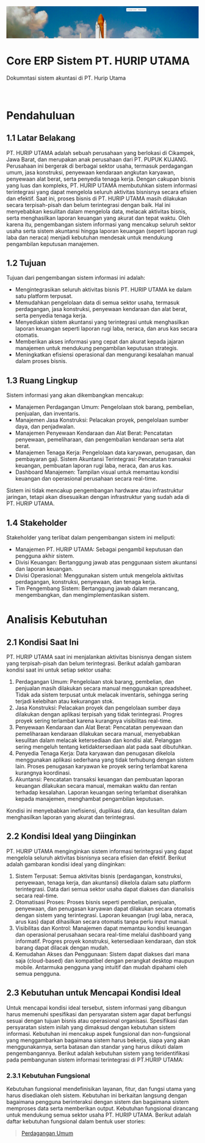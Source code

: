 ![Cover](/img/cover.png)
# Core ERP Sistem PT. HURIP UTAMA
Dokumntasi sistem akuntasi di PT. Hurip Utama<br><br><br>

# Pendahuluan
## **1.1 Latar Belakang**

PT. HURIP UTAMA adalah sebuah perusahaan yang berlokasi di Cikampek, Jawa Barat, dan merupakan anak perusahaan dari PT. PUPUK KUJANG. Perusahaan ini bergerak di berbagai sektor usaha, termasuk perdagangan umum, jasa konstruksi, penyewaan kendaraan angkutan karyawan, penyewaan alat berat, serta penyedia tenaga kerja. Dengan cakupan bisnis yang luas dan kompleks, PT. HURIP UTAMA membutuhkan sistem informasi terintegrasi yang dapat mengelola seluruh aktivitas bisnisnya secara efisien dan efektif.
Saat ini, proses bisnis di PT. HURIP UTAMA masih dilakukan secara terpisah-pisah dan belum terintegrasi dengan baik. Hal ini menyebabkan kesulitan dalam mengelola data, melacak aktivitas bisnis, serta menghasilkan laporan keuangan yang akurat dan tepat waktu. Oleh karena itu, pengembangan sistem informasi yang mencakup seluruh sektor usaha serta sistem akuntansi hingga laporan keuangan (seperti laporan rugi laba dan neraca) menjadi kebutuhan mendesak untuk mendukung pengambilan keputusan manajemen.

## **1.2 Tujuan**

Tujuan dari pengembangan sistem informasi ini adalah:

- Mengintegrasikan seluruh aktivitas bisnis PT. HURIP UTAMA ke dalam satu platform terpusat.
- Memudahkan pengelolaan data di semua sektor usaha, termasuk perdagangan, jasa 	konstruksi, penyewaan kendaraan dan alat berat, serta penyedia 	tenaga kerja.
- Menyediakan sistem akuntansi yang terintegrasi untuk menghasilkan laporan keuangan seperti laporan rugi laba, neraca, dan arus kas secara otomatis.
- Memberikan akses informasi yang cepat dan akurat kepada jajaran manajemen untuk mendukung pengambilan keputusan strategis.
- Meningkatkan efisiensi operasional dan mengurangi kesalahan manual dalam proses 	bisnis.

## **1.3 Ruang Lingkup**

Sistem informasi yang akan dikembangkan mencakup:

- Manajemen Perdagangan Umum: Pengelolaan stok barang, pembelian, penjualan, dan 	inventaris.
- Manajemen Jasa Konstruksi: Pelacakan proyek, pengelolaan sumber daya, dan 	penjadwalan.
- Manajemen Penyewaan Kendaraan dan Alat Berat: Pencatatan penyewaan, 	pemeliharaan, dan pengembalian kendaraan serta alat berat.
- Manajemen Tenaga Kerja: Pengelolaan data karyawan, penugasan, dan pembayaran gaji.
Sistem Akuntansi Terintegrasi: Pencatatan transaksi keuangan, pembuatan laporan rugi laba, neraca, dan arus kas.
- Dashboard Manajemen: Tampilan visual untuk memantau kondisi keuangan dan operasional perusahaan secara real-time.

Sistem ini tidak mencakup pengembangan hardware atau infrastruktur jaringan, tetapi akan disesuaikan dengan infrastruktur yang sudah ada di PT. HURIP UTAMA.

## **1.4 Stakeholder**

Stakeholder yang terlibat dalam pengembangan sistem ini meliputi:

- Manajemen PT. HURIP UTAMA: Sebagai pengambil keputusan dan pengguna akhir 	sistem.
- Divisi Keuangan: Bertanggung jawab atas penggunaan sistem akuntansi dan 	laporan keuangan.
- Divisi Operasional: Menggunakan sistem untuk mengelola aktivitas perdagangan, konstruksi, penyewaan, dan tenaga kerja.
- Tim Pengembang Sistem: Bertanggung jawab dalam merancang, mengembangkan, 	dan mengimplementasikan sistem.

# **Analisis Kebutuhan**

## **2.1 Kondisi Saat Ini**

PT. HURIP UTAMA saat ini menjalankan aktivitas bisnisnya dengan sistem yang terpisah-pisah dan belum terintegrasi. Berikut adalah gambaran kondisi saat ini untuk setiap sektor usaha:

1. Perdagangan Umum: 
Pengelolaan 	stok barang, pembelian, dan penjualan masih dilakukan secara manual 	menggunakan spreadsheet. Tidak 	ada sistem terpusat untuk melacak inventaris, sehingga sering 	terjadi kelebihan atau kekurangan stok.
2. Jasa Konstruksi:
Pelacakan proyek dan pengelolaan sumber daya dilakukan dengan aplikasi terpisah yang tidak terintegrasi. Progres proyek sering terlambat karena kurangnya visibilitas real-time.
3. Penyewaan Kendaraan dan Alat Berat:
Pencatatan penyewaan dan pemeliharaan kendaraan dilakukan secara manual, 	menyebabkan kesulitan dalam melacak ketersediaan dan kondisi alat.
Pelanggan sering mengeluh tentang ketidaktersediaan alat pada saat dibutuhkan.
4. Penyedia Tenaga Kerja:
Data karyawan dan penugasan dikelola menggunakan aplikasi sederhana yang 	tidak terhubung dengan sistem lain. Proses 	penugasan karyawan ke proyek sering terlambat karena kurangnya koordinasi. 
5. Akuntansi:
Pencatatan transaksi keuangan dan pembuatan laporan keuangan dilakukan secara 	manual, memakan waktu dan rentan terhadap kesalahan. Laporan keuangan sering terlambat diserahkan kepada manajemen, menghambat 	pengambilan keputusan.

Kondisi ini menyebabkan inefisiensi, duplikasi data, dan kesulitan dalam menghasilkan laporan yang akurat dan terintegrasi.

## 2.2 Kondisi Ideal yang Diinginkan

PT. HURIP UTAMA menginginkan sistem informasi terintegrasi yang dapat mengelola seluruh aktivitas bisnisnya secara efisien dan efektif. Berikut adalah gambaran kondisi ideal yang diinginkan:

1. Sistem Terpusat:
Semua 	aktivitas bisnis (perdagangan, konstruksi, penyewaan, tenaga kerja, dan akuntansi) dikelola dalam satu platform terintegrasi. Data dari semua sektor usaha dapat diakses dan dianalisis secara real-time.
2. Otomatisasi Proses:
Proses 	bisnis seperti pembelian, penjualan, penyewaan, dan penugasan karyawan dapat dilakukan secara otomatis dengan sistem yang 	terintegrasi. Laporan keuangan (rugi laba, neraca, arus kas) dapat dihasilkan secara 	otomatis tanpa perlu input manual.
3. Visibilitas dan Kontrol:
Manajemen dapat memantau kondisi keuangan dan operasional perusahaan secara 	real-time melalui dashboard yang informatif. Progres proyek konstruksi, ketersediaan kendaraan, dan stok barang dapat dilacak dengan mudah.
4. Kemudahan Akses dan Penggunaan:
Sistem 	dapat diakses dari mana saja (cloud-based) dan kompatibel dengan perangkat desktop maupun mobile. Antarmuka pengguna yang intuitif dan mudah dipahami oleh semua pengguna.

## **2.3 Kebutuhan untuk Mencapai Kondisi Ideal**

Untuk mencapai kondisi ideal tersebut, sistem informasi yang dibangun harus memenuhi spesifikasi dan persyaratan sistem agar dapat berfungsi sesuai dengan tujuan bisnis atau operasional organisasi. Spesifikasi dan persyaratan sistem inilah yang dimaksud dengan kebutuhan sistem informasi. Kebutuhan ini mencakup aspek fungsional dan non-fungsional yang menggambarkan bagaimana sistem harus bekerja, siapa yang akan menggunakannya, serta batasan dan standar yang harus diikuti dalam pengembangannya.
Berikut adalah kebutuhan sistem yang teridentifikasi pada pembangunan sistem informasi terintegrasi di PT.HURIP UTAMA:

### **2.3.1 Kebutuhan Fungsional**

Kebutuhan fungsional mendefinisikan layanan, fitur, dan fungsi utama yang harus disediakan oleh sistem. Kebutuhan ini berkaitan langsung dengan bagaimana pengguna berinteraksi dengan sistem dan bagaimana sistem memproses data serta memberikan output. Kebutuhan fungsional dirancang untuk mendukung semua sektor usaha PT. HURIP UTAMA. Berikut adalah daftar kebutuhan fungsional dalam bentuk user stories:

> [Perdagangan Umum](docs/proses_bisnis/perdagangan_umum.md)


